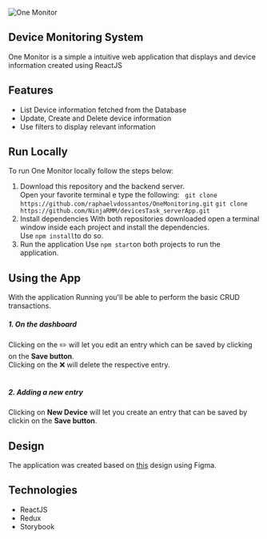 ![One Monitor](https://github.com/raphaelvdossantos/OneMonitoring/blob/main/src/assets/Logo.png)

## Device Monitoring System

One Monitor is a simple a intuitive web application that displays and device information created using ReactJS

## Features

- List Device information fetched from the Database
- Update, Create and Delete device information
- Use filters to display relevant information

## Run Locally

To run One Monitor locally follow the steps below:

1. Download this repository and the backend server.<br>
   Open your favorite terminal e type the following:
   ` git clone https://github.com/raphaelvdossantos/OneMonitoring.git`
   `git clone https://github.com/NinjaRMM/devicesTask_serverApp.git`
2. Install dependencies
   With both repositories downloaded open a terminal window inside each project and install the dependencies.<br>
   Use `npm install`to do so.
3. Run the application
   Use `npm start`on both projects to run the application.

## Using the App

With the application Running you'll be able to perform the basic CRUD transactions.<br>

##### 1. On the dashboard

Clicking on the :pencil2: will let you edit an entry which can be saved by clicking on the **Save button**.<br>
Clicking on the :x: will delete the respective entry.<br>
<br>

##### 2. Adding a new entry

Clicking on **New Device** will let you create an entry that can be saved by clickin on the **Save button**.<br>

## Design

The application was created based on [this](https://www.figma.com/file/IBwOzXC70vn9FMkJZiETRr/Untitled?node-id=0%3A1) design using Figma.

## Technologies
- ReactJS
- Redux
- Storybook
